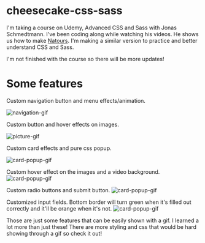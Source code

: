 # cheesecake-css-sass

I'm taking a course on Udemy, Advanced CSS and Sass with Jonas Schmedtmann. I've been coding along while watching his videos. He shows us how to make [Natours](http://natours.netlify.com). I'm making a similar version to practice and better understand CSS and Sass.

I'm not finished with the course so there will be more updates!

# Some features

Custom navigation button and menu effects/animation.

![navigation-gif](gif-1.gif)

Custom button and hover effects on images.

![picture-gif](gif-2.gif)

Custom card effects and pure css popup.

![card-popup-gif](gif-3.gif)

Custom hover effect on the images and a video background.
![card-popup-gif](gif-4.gif)

Custom radio buttons and submit button.
![card-popup-gif](gif-5.gif)

Customized input fields. Bottom border will turn green when it's filled out correctly and it'll be orange when it's not.
![card-popup-gif](gif-6.gif)


Those are just some features that can be easily shown with a gif. I learned a lot more than just these! There are more styling and css that would be hard showing through a gif so check it out!
